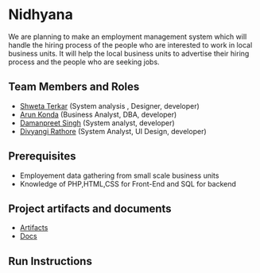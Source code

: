 # Nidhyana

We are planning to make an employment management system which will handle the hiring process of the people who are interested to work in local business units. It will help the local business units to advertise their hiring process and the people who are seeking jobs.

## Team Members and Roles
* [Shweta Terkar](https://github.com/shwetaterkar/-CIS641-HW2-terkars.git) (System analysis , Designer, developer)
* [Arun Konda](https://github.com/kondaa1/CIS641-HW2-Kondaa.git) (Business Analyst, DBA, developer)
* [Damanpreet Singh](https://github.com/dpsingh2194/CIS641-HW2-Singh) (System analyst, developer)
* [Divyangi Rathore](https://github.com/divyar176/CIS641-HW2-Rathore.git) (System Analyst, UI Design, developer)

## Prerequisites
* Employement data gathering from small scale business units
* Knowledge of PHP,HTML,CSS for Front-End and SQL for backend

## Project artifacts and documents

* [Artifacts](https://github.com/kondaa1/GVSU-CIS641-Nidhyana/tree/master/artifacts)
* [Docs](https://github.com/kondaa1/GVSU-CIS641-Nidhyana/tree/master/docs)

## Run Instructions
